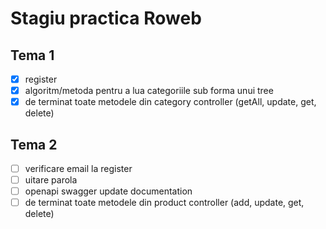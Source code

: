 # **Stagiu practica Roweb**

## **Tema 1**

- [x] register
- [x] algoritm/metoda pentru a lua categoriile sub forma unui tree
- [x] de terminat toate metodele din category controller (getAll, update, get, delete)

## **Tema 2**

- [ ] verificare email la register
- [ ] uitare parola
- [ ] openapi swagger update documentation
- [ ] de terminat toate metodele din product controller (add, update, get, delete)
